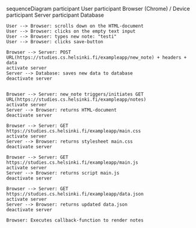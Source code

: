 sequenceDiagram
	participant User
	participant Browser (Chrome) / Device
	participant Server
	participant Database

	User --> Browser: scrolls down on the HTML-document
	User --> Browser: clicks on the empty text input
	User --> Browser: types new note: "testi"
	User --> Browser: clicks save-button

	Browser --> Server: POST URL(https://studies.cs.helsinki.fi/exampleapp/new_note) + headers + data
	activate server
	Server --> Database: saves new data to database
	deactivate server

	
	Browser --> Server: new_note triggers/initiates GET URL(https://studies.cs.helsinki.fi/exampleapp/notes)
	activate server
	Server --> Browser: returns HTML-document
	deactivate server

	Browser --> Server: GET https://studies.cs.helsinki.fi/exampleapp/main.css
	activate server
	Server --> Browser: returns stylesheet main.css
	deactivate server

	Browser --> Server: GET https://studies.cs.helsinki.fi/exampleapp/main.js
	activate server
	Server --> Browser: returns script main.js
	deactivate server

	Browser --> Server: GET https://studies.cs.helsinki.fi/exampleapp/data.json
	activate server
	Server --> Browser: returns updated data.json
	deactivate server

	Browser: Executes callback-function to render notes

	